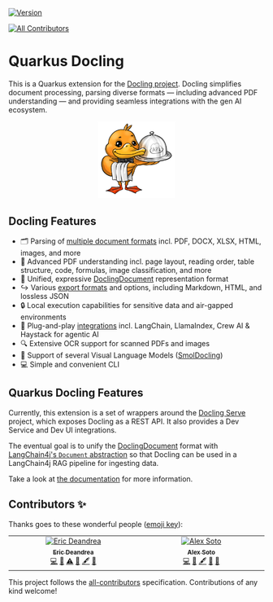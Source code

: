 [![Version](https://img.shields.io/maven-central/v/io.quarkiverse.docling/quarkus-docling?logo=apache-maven&style=flat-square)](https://central.sonatype.com/artifact/io.quarkiverse.docling/quarkus-docling-parent)

<!-- ALL-CONTRIBUTORS-BADGE:START - Do not remove or modify this section -->
[![All Contributors](https://img.shields.io/badge/all_contributors-2-orange.svg?style=flat-square)](#contributors-)
<!-- ALL-CONTRIBUTORS-BADGE:END -->

# Quarkus Docling

This is a Quarkus extension for the [Docling project](https://github.com/docling-project). Docling simplifies document processing, parsing diverse formats — including advanced PDF understanding — and providing seamless integrations with the gen AI ecosystem.

<p align="center">
  <a href="https://github.com/docling-project/docling-serve">
    <img loading="lazy" alt="Docling" src="https://github.com/docling-project/docling-serve/raw/main/docs/assets/docling-serve-pic.png" width="30%"/>
  </a>
</p>

## Docling Features

* 🗂️ Parsing of [multiple document formats][supported_formats] incl. PDF, DOCX, XLSX, HTML, images, and more
* 📑 Advanced PDF understanding incl. page layout, reading order, table structure, code, formulas, image classification, and more
* 🧬 Unified, expressive [DoclingDocument][docling_document] representation format
* ↪️ Various [export formats][supported_formats] and options, including Markdown, HTML, and lossless JSON
* 🔒 Local execution capabilities for sensitive data and air-gapped environments
* 🤖 Plug-and-play [integrations][integrations] incl. LangChain, LlamaIndex, Crew AI & Haystack for agentic AI
* 🔍 Extensive OCR support for scanned PDFs and images
* 🥚 Support of several Visual Language Models ([SmolDocling](https://huggingface.co/ds4sd/SmolDocling-256M-preview))
* 💻 Simple and convenient CLI

## Quarkus Docling Features

Currently, this extension is a set of wrappers around the [Docling Serve](https://github.com/docling-project/docling-serve) project, which exposes Docling as a REST API. It also provides a Dev Service and Dev UI integrations.

The eventual goal is to unify the [DoclingDocument][docling_document] format with [LangChain4j's `Document` abstraction](https://docs.langchain4j.dev/tutorials/rag#document) so that Docling can be used in a LangChain4j RAG pipeline for ingesting data.

Take a look at [the documentation](https://docs.quarkiverse.io/quarkus-docling/dev) for more information.

## Contributors ✨

Thanks goes to these wonderful people ([emoji key](https://allcontributors.org/docs/en/emoji-key)):

<!-- ALL-CONTRIBUTORS-LIST:START - Do not remove or modify this section -->
<!-- prettier-ignore-start -->
<!-- markdownlint-disable -->
<table>
  <tbody>
    <tr>
      <td align="center" valign="top" width="14.28%"><a href="https://developers.redhat.com/author/eric-deandrea"><img src="https://avatars.githubusercontent.com/u/363447?v=4?s=100" width="100px;" alt="Eric Deandrea"/><br /><sub><b>Eric Deandrea</b></sub></a><br /><a href="https://github.com/quarkiverse/quarkus-docling/commits?author=edeandrea" title="Code">💻</a> <a href="#maintenance-edeandrea" title="Maintenance">🚧</a> <a href="https://github.com/quarkiverse/quarkus-docling/commits?author=edeandrea" title="Tests">⚠️</a> <a href="#ideas-edeandrea" title="Ideas, Planning, & Feedback">🤔</a> <a href="#content-edeandrea" title="Content">🖋</a> <a href="https://github.com/quarkiverse/quarkus-docling/commits?author=edeandrea" title="Documentation">📖</a></td>
      <td align="center" valign="top" width="14.28%"><a href="http://www.lordofthejars.com"><img src="https://avatars.githubusercontent.com/u/1517153?v=4?s=100" width="100px;" alt="Alex Soto"/><br /><sub><b>Alex Soto</b></sub></a><br /><a href="https://github.com/quarkiverse/quarkus-docling/commits?author=lordofthejars" title="Code">💻</a> <a href="#maintenance-lordofthejars" title="Maintenance">🚧</a> <a href="#content-lordofthejars" title="Content">🖋</a> <a href="https://github.com/quarkiverse/quarkus-docling/commits?author=lordofthejars" title="Documentation">📖</a> <a href="#ideas-lordofthejars" title="Ideas, Planning, & Feedback">🤔</a></td>
    </tr>
  </tbody>
</table>

<!-- markdownlint-restore -->
<!-- prettier-ignore-end -->

<!-- ALL-CONTRIBUTORS-LIST:END -->

This project follows the [all-contributors](https://github.com/all-contributors/all-contributors) specification. Contributions of any kind welcome!

[supported_formats]: https://docling-project.github.io/docling/usage/supported_formats/
[docling_document]: https://docling-project.github.io/docling/concepts/docling_document/
[integrations]: https://docling-project.github.io/docling/integrations/
